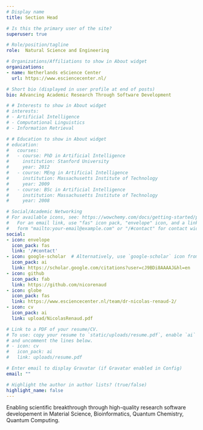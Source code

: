 ```yaml
---
# Display name
title: Section Head

# Is this the primary user of the site?
superuser: true

# Role/position/tagline
role:  Natural Science and Engineering

# Organizations/Affiliations to show in About widget
organizations:
- name: Netherlands eScience Center
  url: https://www.esciencecenter.nl/

# Short bio (displayed in user profile at end of posts)
bio: Advancing Academic Research Through Software Development

# # Interests to show in About widget
# interests:
# - Artificial Intelligence
# - Computational Linguistics
# - Information Retrieval

# # Education to show in About widget
# education:
#   courses:
#   - course: PhD in Artificial Intelligence
#     institution: Stanford University
#     year: 2012
#   - course: MEng in Artificial Intelligence
#     institution: Massachusetts Institute of Technology
#     year: 2009
#   - course: BSc in Artificial Intelligence
#     institution: Massachusetts Institute of Technology
#     year: 2008

# Social/Academic Networking
# For available icons, see: https://wowchemy.com/docs/getting-started/page-builder/#icons
#   For an email link, use "fas" icon pack, "envelope" icon, and a link in the
#   form "mailto:your-email@example.com" or "/#contact" for contact widget.
social:
- icon: envelope
  icon_pack: fas
  link: '/#contact'
- icon: google-scholar  # Alternatively, use `google-scholar` icon from `ai` icon pack
  icon_pack: ai
  link: https://scholar.google.com/citations?user=cJ9BDi8AAAAJ&hl=en
- icon: github
  icon_pack: fab
  link: https://github.com/nicorenaud
- icon: globe
  icon_pack: fas
  link: https://www.esciencecenter.nl/team/dr-nicolas-renaud-2/
- icon: cv
  icon_pack: ai
  link: upload/NicolasRenaud.pdf

# Link to a PDF of your resume/CV.
# To use: copy your resume to `static/uploads/resume.pdf`, enable `ai` icons in `params.toml`,
# and uncomment the lines below.
# - icon: cv
#   icon_pack: ai
#   link: uploads/resume.pdf

# Enter email to display Gravatar (if Gravatar enabled in Config)
email: ""

# Highlight the author in author lists? (true/false)
highlight_name: false
---
```


Enabling scientific  breakthrough through high-quality research software developement in Material Science, Bioinformatics, Quantum Chemistry, Quantum Computing.
